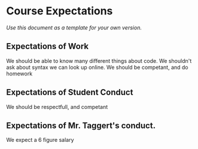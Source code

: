 # Course Expectations
*Use this document as a template for your own version.*

## Expectations of Work
We should be able to know many different things about code. We shouldn't ask about syntax we can look up online. We should be competant, and do homework
## Expectations of Student Conduct
We should be respectfull, and competant
## Expectations of Mr. Taggert's conduct.
We expect a 6 figure salary
